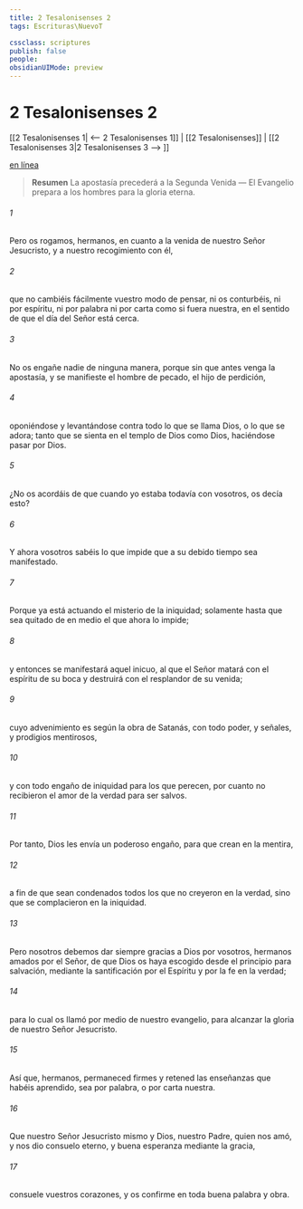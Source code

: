 ```yaml
---
title: 2 Tesalonisenses 2
tags: Escrituras\NuevoT

cssclass: scriptures
publish: false
people:
obsidianUIMode: preview
---
```


# 2 Tesalonisenses 2
[[2 Tesalonisenses 1| <-- 2 Tesalonisenses 1]] | [[2 Tesalonisenses]] | [[2 Tesalonisenses 3|2 Tesalonisenses 3 --> ]]

[en línea](https://churchofjesuschrist.org/study/scriptures/nt/2-thes/2?lang=spa)

> __Resumen__
La apostasía precederá a la Segunda Venida — El Evangelio prepara a los hombres para la gloria eterna.

###### 1 
Pero os rogamos, hermanos, en cuanto a la venida de nuestro Señor Jesucristo, y a nuestro recogimiento con él,

###### 2 
que no cambiéis fácilmente vuestro modo de pensar, ni os conturbéis, ni por espíritu, ni por palabra ni por carta como si fuera nuestra, en el sentido de que el día del Señor está cerca.

###### 3 
No os engañe nadie de ninguna manera, porque  sin que antes venga la apostasía, y se manifieste el hombre de pecado, el hijo de perdición,

###### 4 
oponiéndose y levantándose contra todo lo que se llama Dios, o lo que se adora; tanto que se sienta en el templo de Dios como Dios, haciéndose pasar por Dios.

###### 5 
¿No os acordáis de que cuando yo estaba todavía con vosotros, os decía esto?

###### 6 
Y ahora vosotros sabéis lo que impide que a su debido tiempo sea manifestado.

###### 7 
Porque ya está actuando el misterio de la iniquidad; solamente  hasta que sea quitado de en medio el que ahora lo impide;

###### 8 
y entonces se manifestará aquel inicuo, al que el Señor matará con el espíritu de su boca y destruirá con el resplandor de su venida;

###### 9 
 cuyo advenimiento es según la obra de Satanás, con todo poder, y señales, y prodigios mentirosos,

###### 10 
y con todo engaño de iniquidad para los que perecen, por cuanto no recibieron el amor de la verdad para ser salvos.

###### 11 
Por tanto, Dios les envía un poderoso engaño, para que crean en la mentira,

###### 12 
a fin de que sean condenados todos los que no creyeron en la verdad, sino que se complacieron en la iniquidad.

###### 13 
Pero nosotros debemos dar siempre gracias a Dios por vosotros, hermanos amados por el Señor, de que Dios os haya escogido desde el principio para salvación, mediante la santificación por el Espíritu y por la fe en la verdad;

###### 14 
para lo cual os llamó por medio de nuestro evangelio, para alcanzar la gloria de nuestro Señor Jesucristo.

###### 15 
Así que, hermanos, permaneced firmes y retened las enseñanzas que habéis aprendido, sea por palabra, o por carta nuestra.

###### 16 
Que nuestro Señor Jesucristo mismo y Dios, nuestro Padre, quien nos amó, y nos dio consuelo eterno, y buena esperanza mediante la gracia,

###### 17 
consuele vuestros corazones, y os confirme en toda buena palabra y obra.

